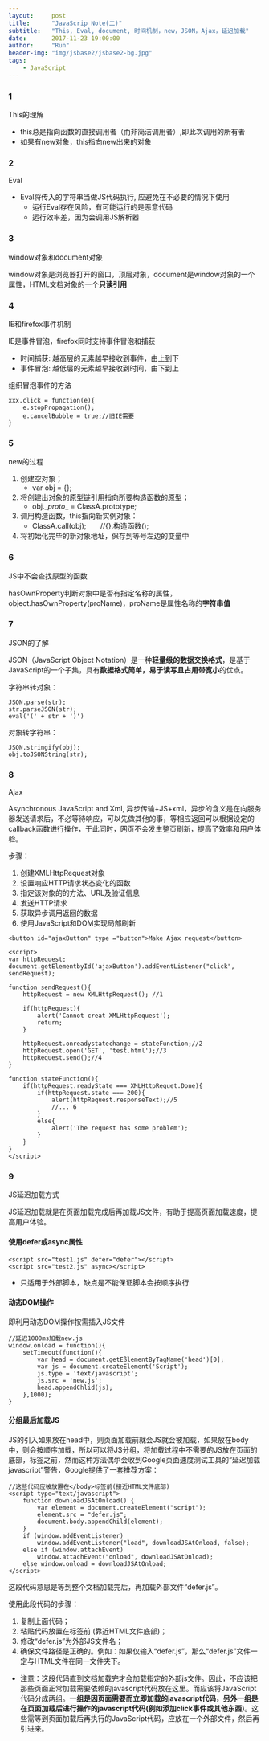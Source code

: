 ```yaml
---
layout:     post
title:      "JavaScrip Note(二)"
subtitle:   "This, Eval, document, 时间机制，new，JSON，Ajax，延迟加载"
date:       2017-11-23 19:00:00
author:     "Run"
header-img: "img/jsbase2/jsbase2-bg.jpg"
tags:
    - JavaScript
---
```


### 1

This的理解

* this总是指向函数的直接调用者（而非简洁调用者）,即此次调用的所有者
* 如果有new对象，this指向new出来的对象

### 2

Eval

* Eval将传入的字符串当做JS代码执行, 应避免在不必要的情况下使用
	- 运行Eval存在风险，有可能运行的是恶意代码
	- 运行效率差，因为会调用JS解析器

### 3

window对象和document对象

window对象是浏览器打开的窗口，顶层对象，document是window对象的一个属性，HTML文档对象的一个<strong>只读引用</strong>

### 4

IE和firefox事件机制

IE是事件冒泡，firefox同时支持事件冒泡和捕获
* 时间捕获: 越高层的元素越早接收到事件，由上到下
* 事件冒泡: 越低层的元素越早接收到时间，由下到上

组织冒泡事件的方法

```JS
xxx.click = function(e){
	e.stopPropagation();
	e.cancelBubble = true;//旧IE需要
}
```
### 5

new的过程

1. 创建空对象；
	- var obj = {};
2. 将创建出对象的原型链引用指向所要构造函数的原型；
	- obj.\__proto__ = ClassA.prototype; 
3. 调用构造函数，this指向新实例对象：
	- ClassA.call(obj);　　//{}.构造函数();          
4. 将初始化完毕的新对象地址，保存到等号左边的变量中

### 6

JS中不会查找原型的函数

hasOwnProperty判断对象中是否有指定名称的属性，object.hasOwnProperty(proName)，proName是属性名称的<strong>字符串值</strong>

### 7

JSON的了解

JSON（JavaScript Object Notation）是一种<strong>轻量级的数据交换格式</strong>，是基于JavaScript的一个子集，具有<strong>数据格式简单，易于读写且占用带宽小</strong>的优点。

字符串转对象：

```JS
JSON.parse(str);
str.parseJSON(str);
eval('(' + str + ')')
```

对象转字符串：

```JS
JSON.stringify(obj);
obj.toJSONString(str);
```

### 8

Ajax

Asynchronous JavaScript and Xml, 异步传输+JS+xml，异步的含义是在向服务器发送请求后，不必等待响应，可以先做其他的事，等相应返回可以根据设定的callback函数进行操作，于此同时，网页不会发生整页刷新，提高了效率和用户体验。

步骤：

1. 创建XMLHttpRequest对象
2. 设置响应HTTP请求状态变化的函数
3. 指定该对象的的方法、URL及验证信息
4. 发送HTTP请求
5. 获取异步调用返回的数据
6. 使用JavaScript和DOM实现局部刷新

```
<button id="ajaxButton" type ="button">Make Ajax request</button>

<script>
var httpRequest;
document.getElementbyId('ajaxButton').addEventListener("click", sendRequest);

function sendRequest(){
	httpRequest = new XMLHttpRequest(); //1

	if(httpRequest){
		alert('Cannot creat XMLHttpRequest');
		return;
	}

	httpRequest.onreadystatechange = stateFunction;//2
	httpRequest.open('GET', 'test.html');//3
	httpRequest.send();//4
}

function stateFunction(){
	if(httpRequest.readyState === XMLHttpRequet.Done){
		if(httpRequest.state === 200){
			alert(httpRequest.responseText);//5
			//... 6
		}
		else{
			alert('The request has some problem');
		}
	}
}
</script>
```
### 9

JS延迟加载方式

JS延迟加载就是在页面加载完成后再加载JS文件，有助于提高页面加载速度，提高用户体验。

#### 使用defer或async属性

```
<script src="test1.js" defer="defer"></script>
<script src="test2.js" async></script>
```

- 只适用于外部脚本，缺点是不能保证脚本会按顺序执行

#### 动态DOM操作

即利用动态DOM操作按需插入JS文件

```
//延迟1000ms加载new.js
window.onload = function(){
	setTimeout(function(){
		var head = document.getEßlementByTagName('head')[0];
		var js = document.createElement('Script');
		js.type = 'text/javascript';
		js.src = 'new.js';
		head.appendChlid(js); 
	},1000);
}
```

#### 分组最后加载JS

JS的引入如果放在head中，则页面加载前就会JS就会被加载，如果放在body中，则会按顺序加载，所以可以将JS分组，将加载过程中不需要的JS放在页面的底部，</body>标签之前，然而这种方法偶尔会收到Google页面速度测试工具的“延迟加载javascript”警告，Google提供了一套推荐方案：

```
//这些代码应被放置在</body>标签前(接近HTML文件底部)
<script type="text/javascript">
    function downloadJSAtOnload() {
        var element = document.createElement("script");
        element.src = "defer.js";
        document.body.appendChild(element);
    }
    if (window.addEventListener)
        window.addEventListener("load", downloadJSAtOnload, false);
    else if (window.attachEvent)
        window.attachEvent("onload", downloadJSAtOnload);
    else window.onload = downloadJSAtOnload;
</script>
```

这段代码意思是等到整个文档加载完后，再加载外部文件“defer.js”。

使用此段代码的步骤：

1. 复制上面代码；
2. 粘贴代码放置在</body>标签前 (靠近HTML文件底部)；
3. 修改“defer.js”为外部JS文件名；
4. 确保文件路径是正确的。例如：如果仅输入“defer.js”，那么“defer.js”文件一定与HTML文件在同一文件夹下。

- 注意：这段代码直到文档加载完才会加载指定的外部js文件。因此，不应该把那些页面正常加载需要依赖的javascript代码放在这里。而应该将JavaScript代码分成两组。<strong>一组是因页面需要而立即加载的javascript代码，另外一组是在页面加载后进行操作的javascript代码(例如添加click事件或其他东西)</strong>。这些需等到页面加载后再执行的JavaScript代码，应放在一个外部文件，然后再引进来。




